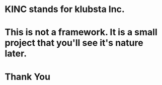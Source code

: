 # KINC stands for klubsta Inc.
# This is not a framework. It is a small project that you'll see it's nature later.
# Thank You
